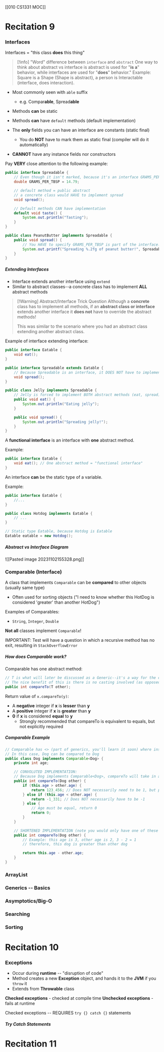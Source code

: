 [[010 CS1331 MOC]]
# Recitation 9

### Interfaces 
Interfaces = "this class **does** this thing"

> [!info] "Word" difference between `interface` and `abstract`
> One way to think about abstract vs interface is abstract is used for "**is a**" behavior, while interfaces are used for "**does**" behavior." Example: Square is a Shape (Shape is abstract), a person is Interactable (interface, does interaction).

- Most commonly seen with `able` suffix
	- e.g. Compar**able**, Spread**able**

- Methods **can** be static
- Methods **can** have `default` methods (default implementation)
- The **only** fields you can have an interface are constants (static final)
	- You do **NOT** have to mark them as static final (compiler will do it automatically)
- **CANNOT** have any instance fields nor constructors

Pay **VERY** close attention to the following example:
```java
public interface Spreadable {
	// Even though it isn't marked, because it's an interface GRAMS_PER_TBSP is public static final 
	double GRAMS_PER_TBSP = 14.79;

	// default method = public abstract
	// a concrete class would HAVE to implement spread
	void spread();

	// Default methods CAN have implementation
	default void taste() {
		System.out.println("Tasting");
	}
}

public class PeanutButter implements Spreadable {
	public void spread() {
		// You HAVE to specify GRAMS_PER_TBSP is part of the interface!
		System.out.printf("Spreading %.2fg of peanut butter!", Spreadable.GRAMS_PER_TBSP)
	}
}
```

##### Extending Interfaces
- Interface extends another interface using `extend`
- Similar to abstract classes--a concrete class has to implement **ALL** abstract methods

> [!Warning] Abstract/Interface Trick Question
> Although a **concrete** class has to implement all methods, if an **abstract class or interface** extends another interface it **does not** have to override the abstract methods!
> 
> This was similar to the scenario where you had an abstract class extending another abstract class.

Example of interface extending interface:
```java
public interface Eatable {
	void eat();
}

public interface Spreadable extends Eatable {
	// Because Spreadable is an interface, it DOES NOT have to implement eat
	void spread();
}

public class Jelly implements Spreadable {
	// Jelly is forced to implement BOTH abstract methods (eat, spread)
	public void eat() {
		System.out.println("Eating jelly");	
	}

	public void spread() {
		System.out.println("Spreading jelly!");
	}
}
```


A **functional interface** is an interface with **one** abstract method.

Example:
```java
public interface Eatable {
	void eat(); // One abstract method = "functional interface"
}
```

An interface **can** be the static type of a variable.

Example:
```java
public interface Eatable { 
	//... 
}

public class Hotdog implements Eatable {
	// ...
}

// Static type Eatable, because Hotdog is Eatable
Eatable eatable = new Hotdog();
```

##### Abstract vs Interface Diagram
![[Pasted image 20231102155328.png]]

### Comparable (Interface)
A class that implements `Comparable` can be **compared** to other objects (usually same type)

- Often used for sorting objects ("I need to know whether this HotDog is considered 'greater' than another HotDog")

Examples of Comparables:
- `String`, `Integer`, `Double`

**Not all** classes implement `Comparable`! 
 
IMPORTANT: Test will have a question in which a recursive method has no exit, resulting in `StackOverflowError`

##### How does Comparable work?

Comparable has one abstract method:
```java
// T is what will later be discussed as a Generic--it's a way for the compareTo to actually compare something of the same object (e.g. a HotDog would compareTo a HotDog).
// The nice benefit of this is there is no casting involved (as opposed to equals, which takes in an Object)
public int compareTo(T other);
```

Return value of `x.compareTo(y)`:
- A **negative** integer if **x** is **lesser** than **y**
- A **positive** integer if **x** is **greater** than **y**
- **0** if **x** is considered **equal** to **y**
	- Strongly recommended that compareTo is equivalent to equals, but not explicitly required


##### Comparable Example
```java
// Comparable has <> (part of generics, you'll learn it soon) where inside of the brackets a type must be specified to compare to.
// In this case, Dog can be compared to Dog
public class Dog implements Comparable<Dog> {
	private int age;

	// CONVOLUTED IMPLEMENTATION:
	// Because Dog implements Comparable<Dog>, compareTo will take in a Dog as an input
	public int compareTo(Dog other) {
		if (this.age > other.age) {
			return 123_456; // Does NOT necessarily need to be 1, but positive represents "greater"
		} else if (this.age < other.age) {
			return -1_331; // Does NOT necessarily have to be -1
		} else {
			// Age must be equal, return 0
			return 0;
		}
	}

	// SHORTENED IMPLEMENTATION (note you would only have one of these methods, but both are shown here as an example)
	public int compareTo(Dog other) {
		// Example: this age is 3, other age is 2, 3 - 2 = 1
		// therefore, this dog is greater than other dog

		return this.age - other.age;
	}
}
```

### ArrayList
### Generics -- Basics
### Asymptotics/Big-O
### Searching
### Sorting 

# Recitation 10
### Exceptions
- Occur during **runtime** -- "disruption of code"
- Method creates a new **Exception** object, and hands it to the **JVM** if you `throw` it
- Extends from **Throwable** class

**Checked exceptions** - checked at compile time 
**Unchecked exceptions** - fails at runtime

Checked exceptions -- REQUIRES `try {} catch {}` statements

##### Try Catch Statements

# Recitation 11
